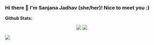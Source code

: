 ### Hi there 👋 I'm Sanjana Jadhav (she/her)! Nice to meet you :) 

**Github Stats:**

<p align="center">
  
  <img src="https://github-readme-stats.vercel.app/api?username=sanjanajadhavv&count_private=true&show_icons=true&theme=cobalt&line_height=33">
  <img src="https://github-readme-stats.vercel.app/api/top-langs/?username=sanjanajadhavv&count_private=true&hide=html,scss,,ejs&theme=cobalt&line_height=10">

</p>

![](https://komarev.com/ghpvc/?username=sanjanajadhavv&color=dc143c&&style=flat)

